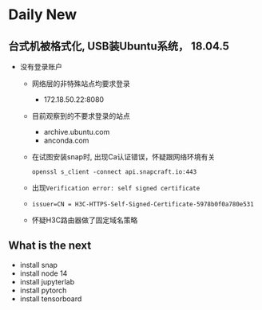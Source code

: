 # Daily New

## 台式机被格式化, USB装Ubuntu系统， 18.04.5

- 没有登录账户
  - 网络层的非特殊站点均要求登录
    - 172.18.50.22:8080
  - 目前观察到的不要求登录的站点
    - archive.ubuntu.com
    - anconda.com
  - 在试图安装snap时, 出现Ca认证错误，怀疑跟网络环境有关

    ```shell
    openssl s_client -connect api.snapcraft.io:443
    ```

  - 出现`Verification error: self signed certificate`
  - `issuer=CN = H3C-HTTPS-Self-Signed-Certificate-5978b0f0a780e531`
  - 怀疑H3C路由器做了固定域名策略

## What is the next

- install snap
- install node 14
- install jupyterlab
- install pytorch
- install tensorboard
